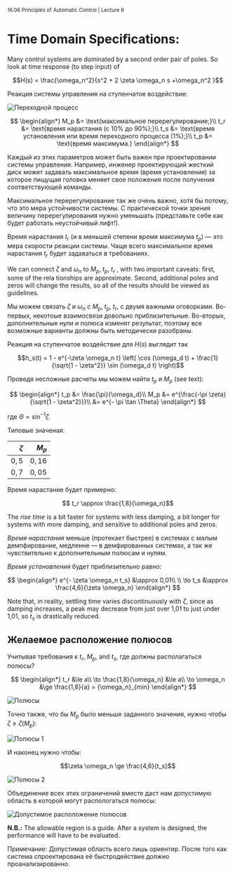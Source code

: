 ﻿<sup>16.06 Principles of Automatic Control | Lecture 6</sup>


# Time Domain Speciﬁcations:

Many control systems are dominated by a second order pair of poles. So look at time response (to step input) of

$$H(s) = \frac{\omega_n^2}{s^2 + 2 \zeta \omega_n s +\omega_n^2 }$$

Реакция системы управления на ступенчатое воздействие:

![Переходной процесс](images/6/6-step-response.svg)

$$
\begin{align*}
M_p &= \text{максимальное перерегулирование;}\\
t_r &= \text{время нарастания  (с 10% до 90%);}\\
t_s &= \text{время установления или время переходного процесса (1%);}\\
t_p &= \text{время максимума.}
\end{align*}
$$

Каждый из этих параметров может быть важен при проектировании системы управления. Например, инженер проектирующий жесткий диск может задавать максимальное время (время установления) за которое пищущая головка меняет свое положения после получения соответствующей команды.

Максимальное перерегулирование так же очень важно, хотя бы потому, что это мера устойчивости системы. С практической точки зрения величину перерегулирования нужно уменьшать (представьте себе как будет работать неустойчивый лифт!).

Время нарастания $t_r$ (и в меньшей степени время максимума $t_p$) — это мера скорости реакции системы. Чаще всего максимальное время нарастания $t_r$ будет задаваться в требованиях.


We can connect $\zeta$ and $\omega_n$ to $M_p,\; t_p,\; t_r$ , with two important caveats: ﬁrst, some of the rela­ tionships are approximate. Second, additional poles and zeros will change the results, so all of the results should be viewed as guidelines.

Мы можем связать $\zeta$ и $\omega_n$ с $M_p,\; t_p,\; t_r$, с двумя важными оговорками. Во-первых, некотоые взаимосвязи довольно приблизительные. Во-вторых, дополнительные нули и полюса изменят результат, поэтому все возможные варианты должны быть методически разобраны.


Реакция на ступенчатое воздействие для $H(s)$ выглядит так

$$h_s(t) = 1 - e^{-\zeta \omega_n t} \left( \cos (\omega_d t) + \frac{1}{\sqrt{1 - \zeta^2}} \sin (\omega_d t) \right)$$


Проведя несложные расчеты мы можем найти $t_p$ и $M_p$ (see text):

$$
\begin{align*}
t_p &= \frac{\pi}{\omega_d}\\
M_p &= e^{\frac{-\pi \zeta}{\sqrt{1 - \zeta^2}}}\\
&= e^{- \pi \tan \Theta}
\end{align*}
$$

где $\Theta = \sin^{-1} \zeta$.

Типовые значеная:

| $\zeta$  |  $M_p$ |
|-------------:|-------------:|
| $0,5$ | $0,16$  |
| $0,7$  | $0,05$  |


Время нарастание будет примерно:

$$ t_r \approx \frac{1,8}{\omega_n}$$

The _rise time_ is a bit faster for systems with less damping, a bit longer for systems with more damping, and sensitive to additional poles and zeros.

_Время нарастания_ меньше (протекает быстрее) в системах с малым демпфирование, медленне — в демфированных системах, а так же чувствительно к дополнительным полюсам и нулям.


_Время установления_ будет приблизительно равно:

$$
\begin{align*}
e^{- \zeta \omega_n t_s} &\approx 0,01\\
\\
\to t_s &\approx \frac{4,6}{\zeta \omega_n}
\end{align*}
$$

Note that, in reality, settling time varies discontinuously with $\zeta$, since as damping increases, a peak may decrease from just over 1,01 to just under 1,01, so $t_s$ is drastically reduced.

## Желаемое расположение полюсов

Учитывая требования к $t_r,\; M_p$, and $t_s$, где должны располагаться полюсы?

$$
\begin{align*}
t_r &\le a\\
\to \frac{1,8}{\omega_n} &\le a\\
\to \omega_n &\ge \frac{1,8}{a} = {\omega_n}_{min}
\end{align*}
$$

![Полюсы](images/6/6-poles.svg)

Точно также, что бы $M_p$ было меньше заданного значения, нужно чтобы $\zeta \ge \zeta (M_p)$:


![Полюсы 1](images/6/6-poles1.svg)

И наконец нужно чтобы:

$$\zeta \omega_n \ge \frac{4,6}{t_s}$$

![Полюсы 2](images/6/6-poles2.svg)

Объединение всех этих ограничений вместе даст нам допустимую область в которой могут распологаться полюсы:

![Допустимое расположение полюсов](images/6/6-poles-area.svg)

**N.B.:** The allowable region is a guide. After a system is designed, the performance will have to be evaluated.

Примечание: Допустимая область всего лишь ориентир. После того как система спроектирована её быстродействие должно проанализированно.
